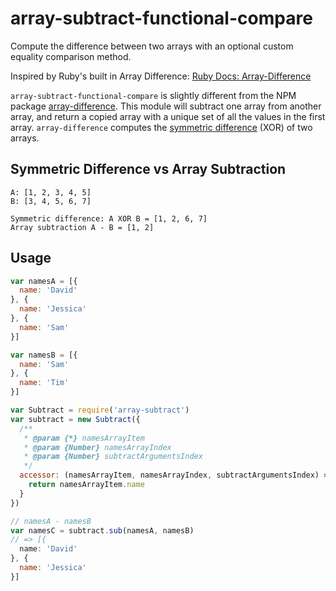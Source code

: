 array-subtract-functional-compare
=================================

Compute the difference between two arrays with an optional custom equality comparison method.

Inspired by Ruby's built in Array Difference: [Ruby Docs: Array-Difference][0]

`array-subtract-functional-compare` is slightly different from the NPM package
[array-difference][1]. This module will subtract one array from another array, and return a copied
array with a unique set of all the values in the first array. `array-difference` computes the
[symmetric difference][2] (XOR) of two arrays.

Symmetric Difference vs Array Subtraction
-----------------------------------------
```
A: [1, 2, 3, 4, 5]
B: [3, 4, 5, 6, 7]

Symmetric difference: A XOR B = [1, 2, 6, 7]
Array subtraction A - B = [1, 2]
```

Usage
-----
```js
var namesA = [{
  name: 'David'
}, {
  name: 'Jessica'
}, {
  name: 'Sam'
}]

var namesB = [{
  name: 'Sam'
}, {
  name: 'Tim'
}]

var Subtract = require('array-subtract')
var subtract = new Subtract({
  /**
   * @param {*} namesArrayItem
   * @param {Number} namesArrayIndex
   * @param {Number} subtractArgumentsIndex
   */
  accessor: (namesArrayItem, namesArrayIndex, subtractArgumentsIndex) => {
    return namesArrayItem.name
  }
})

// namesA - namesB
var namesC = subtract.sub(namesA, namesB)
// => [{
  name: 'David'
}, {
  name: 'Jessica'
}]
```

[0]: http://ruby-doc.org/core-2.3.0/Array.html#2D-method
[1]: https://www.npmjs.com/package/array-difference
[2]: https://en.wikipedia.org/wiki/Symmetric_difference
